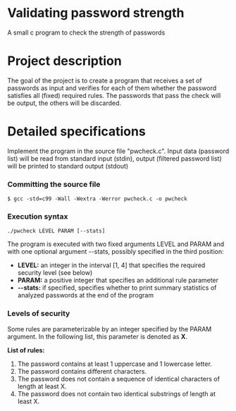 # Validating password strength
A small c program to check the strength of passwords

# Project description
The goal of the project is to create a program that receives a set of passwords as input and verifies for each of them whether the password satisfies all (fixed) required rules. The passwords that pass the check will be output, the others will be discarded.

# Detailed specifications
Implement the program in the source file "pwcheck.c". Input data (password list) will be read from standard input (stdin), output (filtered password list) will be printed to standard output (stdout)

### Committing the source file

```
$ gcc -std=c99 -Wall -Wextra -Werror pwcheck.c -o pwcheck 
```

### Execution syntax

```
./pwcheck LEVEL PARAM [--stats] 
```
The program is executed with two fixed arguments LEVEL and PARAM and with one optional argument --stats, possibly specified in the third position:
* **LEVEL:** an integer in the interval [1, 4] that specifies the required security level (see below)
* **PARAM:** a positive integer that specifies an additional rule parameter
* **--stats:** if specified, specifies whether to print summary statistics of analyzed passwords at the end of the program

### Levels of security
Some rules are parameterizable by an integer specified by the PARAM argument. In the following list, this parameter is denoted as **X**.

**List of rules:**
1. The password contains at least 1 uppercase and 1 lowercase letter.
2. The password contains different characters.
3. The password does not contain a sequence of identical characters of length at least X.
4. The password does not contain two identical substrings of length at least X.
